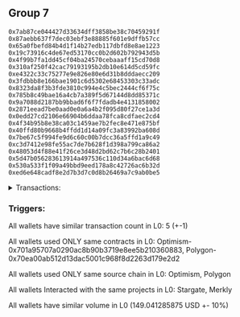 ## Group 7

```0x837f2fcdf83deade27f54a72d3025fb98b1876de
0x7ab87ce044427d33634dff3858be38c70459291f
0x87aebb637f7dec03ebf3e88885f601e9dffb57cc
0x65a0fbefd84b4d1f14b27edb117dbfd8e8ae1223
0x19c73916c4de67ed53170cc0b2d602b792943d5b
0x4f99b7fa1dd45cf04ba24570cebaaaff15cd70d8
0x310af250f42cac79193195b2db10e614d5cd59fc
0xe4322c33c75277e9e826e80e6d31b8dddaecc209
0x3fdbbb8e166bae1901c6d5302e68453303c33adc
0x8323da8f3b3fde3810c994e4c5bec2444cf6f75c
0x785b8c49bae16a4cb7a389f5d67144d8dd85371c
0x9a7088d2187bb9bbad6f6f7fdadb4e4131858002
0x2871eead7be0aad0e0a6a4b2f095d80f27ce1a3d
0x0edd27cd2106e66904b6ddaa78fca8cdfaec2cd4
0x4f34b95b8e38ca03c1459ae7b2fec8e471e875bf
0x40ffd80b9668b4ffdd1d14a09fc3a83992ba608d
0x7be67c5f994fe9d6c60c00b7dcc36a5ffd1a9c49
0xc3d7412e98fe55ac7de7b628f1d398a799ca86a2
0x48053d4f88e41f26ce3d48d2bd62c7b6c28b2401
0x5d47b056283613914a497536c110d34a6bac6d68
0x530a533f1f09a49bbd9eed178a8c42726ac6b32d
0xed6e648cadf8e2d7b3d7c0d8b26469a7c9ab0be5
```
<details>
<summary>Transactions:</summary>

Hashes: 

Wallet: 0x837f2fcdf83deade27f54a72d3025fb98b1876de

       Hash: 0x51763fc88bb6cb6c1059251d6648ced7f628089d240567bcc8ffd7a2fcb942b2
         - source chain: Optimism
         - destination chain: Polygon
         - project: Stargate
         - contract: 0x701a95707a0290ac8b90b3719e8ee5b210360883
         - value USD: 149.041285875
       Hash: 0x73321701a4dcd8c87fddb202dd36e7d1e65762f53093803607e39d9811ace172
         - source chain: Polygon
         - destination chain: Klaytn Mainnet Cypress
         - project: Merkly
         - contract: 0x70ea00ab512d13dac5001c968f8d2263d179e2d2
       Hash: 0x52c8a087c638d6a3238bce27a869620da8aa0eb44691edaeb51228fc8f883504
         - source chain: Polygon
         - destination chain: Moonbeam
         - project: Merkly
         - contract: 0x70ea00ab512d13dac5001c968f8d2263d179e2d2
       Hash: 0x960609f6b0603df70415a8f203b6754b2288bc2e8f099e0f111efcf518fd0341
         - source chain: Polygon
         - destination chain: Moonriver
         - project: Merkly
         - contract: 0x70ea00ab512d13dac5001c968f8d2263d179e2d2
       Hash: 0x067c57c48a451d9b972a207494c51ffd75fa8fa08e17423297faa3f6c3da603a
         - source chain: Polygon
         - destination chain: Gnosis
         - project: Merkly
         - contract: 0x70ea00ab512d13dac5001c968f8d2263d179e2d2
Wallet: 0x7ab87ce044427d33634dff3858be38c70459291f

       Hash:0xa9c3ea09f152ab6c837988e2cf507173cf45f01064aeef588f64812a59a38fd9
         - source chain: Optimism
         - destination chain: Polygon
         - project: Stargate
         - contract: 0x701a95707a0290ac8b90b3719e8ee5b210360883
         - value USD: 149.090505455
       Hash:0x24ac517ca02fb2b8bfdd2526165f43f3e24e39cbd17f2beaa3f24f1fb0923760
         - source chain: Polygon
         - destination chain: Gnosis
         - project: Merkly
         - contract: 0x70ea00ab512d13dac5001c968f8d2263d179e2d2
       Hash:0xd1cb7b19bda86cf8d48e5103395b65380ae759f458128245615d67710eb47047
         - source chain: Polygon
         - destination chain: DFK
         - project: Merkly
         - contract: 0x70ea00ab512d13dac5001c968f8d2263d179e2d2
       Hash:0xbe1d3551b5dc786a883daad8ce6c20338086eb8954dd2567b988247c483c50ce
         - source chain: Polygon
         - destination chain: Viction
         - project: Merkly
         - contract: 0x70ea00ab512d13dac5001c968f8d2263d179e2d2
       Hash:0xe82661380e277cde13f4895ee80844aae36373c9c8cd71034818cb0aa1030001
         - source chain: Polygon
         - destination chain: DFK
         - project: Merkly
         - contract: 0x70ea00ab512d13dac5001c968f8d2263d179e2d2
Wallet: 0x87aebb637f7dec03ebf3e88885f601e9dffb57cc

       Hash:0x3eb2f47b13fbf4445eeb015dabb430bca403e36aec172b738f2fa6b730eecc3e
         - source chain: Optimism
         - destination chain: Polygon
         - project: Stargate
         - contract: 0x701a95707a0290ac8b90b3719e8ee5b210360883
         - value USD: 149.116056018
       Hash:0x77e23179b580beeeb5f0ef357a4ff2c3061232502cb0284d971153d5650812a4
         - source chain: Polygon
         - destination chain: Merit Circle
         - project: Merkly
         - contract: 0x70ea00ab512d13dac5001c968f8d2263d179e2d2
       Hash:0x205b840882ee4e67fac00f1c739e82b350a444ec97e692a785dfb7ea00b4464d
         - source chain: Polygon
         - destination chain: Mode
         - project: Merkly
         - contract: 0x70ea00ab512d13dac5001c968f8d2263d179e2d2
       Hash:0xe4ba5022862f27950a355c03049a2b1273c5bad8970a6edd4b5fd38d56536e57
         - source chain: Polygon
         - destination chain: Optimism
         - project: Merkly
         - contract: 0x70ea00ab512d13dac5001c968f8d2263d179e2d2
       Hash:0x6f15f806ae6f3d00bcabe2c24a396c7b3ce942da70e33d7306f08b26656d672c
         - source chain: Polygon
         - destination chain: Viction
         - project: Merkly
         - contract: 0x70ea00ab512d13dac5001c968f8d2263d179e2d2
Wallet: 0x65a0fbefd84b4d1f14b27edb117dbfd8e8ae1223

       Hash:0x8d7af2a5465fd18a2d8c0d455d721fcd8266e6f265dbd68847c58b13b92e7d1c
         - source chain: Optimism
         - destination chain: Polygon
         - project: Stargate
         - contract: 0x701a95707a0290ac8b90b3719e8ee5b210360883
         - value USD: 149.105048127
       Hash:0xdb51fed769aa3317cbc645f4b1a1922d4cc503be272e92ca11a04f3dc7086d31
         - source chain: Polygon
         - destination chain: Celo Mainnet
         - project: Merkly
         - contract: 0x70ea00ab512d13dac5001c968f8d2263d179e2d2
       Hash:0x9f933518fd3665849b865c596676b4a72116c1ef6f2be40e7cfe10b0572f51a6
         - source chain: Polygon
         - destination chain: Fuse Mainnet
         - project: Merkly
         - contract: 0x70ea00ab512d13dac5001c968f8d2263d179e2d2
       Hash:0x10a8ef664814660d87ac7efb2fcbc91e65f6cb12ed2c4a2b642b1e1a4639180b
         - source chain: Polygon
         - destination chain: Klaytn Mainnet Cypress
         - project: Merkly
         - contract: 0x70ea00ab512d13dac5001c968f8d2263d179e2d2
       Hash:0x245e11da5c420c0beb74e500026887209ecc1eab75c5716c7e30cd247210979e
         - source chain: Polygon
         - destination chain: Merit Circle
         - project: Merkly
         - contract: 0x70ea00ab512d13dac5001c968f8d2263d179e2d2
Wallet: 0x19c73916c4de67ed53170cc0b2d602b792943d5b

       Hash:0xf9d735e7eb8a3c403ed7503ab8b3f4af677238f629e5e3edb9fd082bba5ee27b
         - source chain: Optimism
         - destination chain: Polygon
         - project: Stargate
         - contract: 0x701a95707a0290ac8b90b3719e8ee5b210360883
         - value USD: 149.111282561
       Hash:0x58d7e2694e10e6c7533ab09e7e9cbb6e0a321bc8fdb704967b7e4faa04dbaf7a
         - source chain: Polygon
         - destination chain: Moonbeam
         - project: Merkly
         - contract: 0x70ea00ab512d13dac5001c968f8d2263d179e2d2
       Hash:0x6791b006256aa5109a0a8840aeca9a61397baa4840fcf1df455fc2cb8f8239b9
         - source chain: Polygon
         - destination chain: Moonriver
         - project: Merkly
         - contract: 0x70ea00ab512d13dac5001c968f8d2263d179e2d2
       Hash:0x4c77051bbc02102973a101d0f6edc49e62668ee40ead8b10e14785bcb2b327da
         - source chain: Polygon
         - destination chain: Gnosis
         - project: Merkly
         - contract: 0x70ea00ab512d13dac5001c968f8d2263d179e2d2
       Hash:0x481707d1e9ff04626b2222eea387c34777f4c6e3a8e30e4ba072914bbca3937d
         - source chain: Polygon
         - destination chain: Mode
         - project: Merkly
         - contract: 0x70ea00ab512d13dac5001c968f8d2263d179e2d2
Wallet: 0x4f99b7fa1dd45cf04ba24570cebaaaff15cd70d8

       Hash:0x6a7491b3bd28eea92b1f15d8824b7c320fd6ef975fc8e32c3567bed24c6e55ea
         - source chain: Optimism
         - destination chain: Polygon
         - project: Stargate
         - contract: 0x701a95707a0290ac8b90b3719e8ee5b210360883
         - value USD: 149.119634859
       Hash:0x0fdf6bee69e480fbb476ffe51c7d52e7bf5f72e4e3b973c598557fcf6066aa50
         - source chain: Polygon
         - destination chain: DFK
         - project: Merkly
         - contract: 0x70ea00ab512d13dac5001c968f8d2263d179e2d2
       Hash:0xf37e8bd4a5db8f84967e6532852102264891dc97810e6064f07cc241455e0de9
         - source chain: Polygon
         - destination chain: Viction
         - project: Merkly
         - contract: 0x70ea00ab512d13dac5001c968f8d2263d179e2d2
       Hash:0xe70301354c78e910a6b4c6917acebd754db813f357d4c10e43e935ef11c75b15
         - source chain: Polygon
         - destination chain: Merit Circle
         - project: Merkly
         - contract: 0x70ea00ab512d13dac5001c968f8d2263d179e2d2
       Hash:0x1aee6ee9631ecdda29dd1899d266c75d82b1f0829001086c29f9023251fabfaf
         - source chain: Polygon
         - destination chain: Aptos
         - project: Merkly
         - contract: 0x70ea00ab512d13dac5001c968f8d2263d179e2d2
Wallet: 0x310af250f42cac79193195b2db10e614d5cd59fc

       Hash:0xd6e4784040fab129071454eb95fa398afd4ffd149a18afd7dd8122ada1eff187
         - source chain: Optimism
         - destination chain: Polygon
         - project: Stargate
         - contract: 0x701a95707a0290ac8b90b3719e8ee5b210360883
         - value USD: 149.102592806
       Hash:0x21f9d1bdbd0bc73514ba6c24a5432bb66ce9366b3a4577f56223ea5987d06fb6
         - source chain: Polygon
         - destination chain: Mode
         - project: Merkly
         - contract: 0x70ea00ab512d13dac5001c968f8d2263d179e2d2
       Hash:0x48d710554c8df182671c00f630afcc3e5d9fa8a2f51f294ae95c11c938480921
         - source chain: Polygon
         - destination chain: Optimism
         - project: Merkly
         - contract: 0x70ea00ab512d13dac5001c968f8d2263d179e2d2
       Hash:0x232a1f520f18adc29eaf839b3da39da66ba7bb44b332609ad1f3c85e91d851ab
         - source chain: Polygon
         - destination chain: Celo Mainnet
         - project: Merkly
         - contract: 0x70ea00ab512d13dac5001c968f8d2263d179e2d2
       Hash:0x68b335421f086553b32d59c78517bb2c4b6411a61f042b91a6c2600a1f1e3240
         - source chain: Polygon
         - destination chain: Celo Mainnet
         - project: Merkly
         - contract: 0x70ea00ab512d13dac5001c968f8d2263d179e2d2
Wallet: 0xe4322c33c75277e9e826e80e6d31b8dddaecc209

       Hash:0x77d9c9c714c900733d7f2d9e849fdcb8a28bfc7e784bb96341197ffc302ef3ae
         - source chain: Optimism
         - destination chain: Polygon
         - project: Stargate
         - contract: 0x701a95707a0290ac8b90b3719e8ee5b210360883
         - value USD: 149.079668796
       Hash:0x1d69337225b31ee147d25f53a6a8fcb0da62f694e2ceaaf7c0f2f6deec90c11a
         - source chain: Polygon
         - destination chain: Fuse Mainnet
         - project: Merkly
         - contract: 0x70ea00ab512d13dac5001c968f8d2263d179e2d2
       Hash:0xce67a07cabf1beb7579c0995eba91d223d9fb5adc46bf141904094e71e88ad45
         - source chain: Polygon
         - destination chain: Klaytn Mainnet Cypress
         - project: Merkly
         - contract: 0x70ea00ab512d13dac5001c968f8d2263d179e2d2
       Hash:0x5f0124583e7c92e0a8f1d2a47f01f441c793c54a17eeb2be80dca51141afbe5a
         - source chain: Polygon
         - destination chain: Moonriver
         - project: Merkly
         - contract: 0x70ea00ab512d13dac5001c968f8d2263d179e2d2
       Hash:0x329da8e1c894b20221cd461025232076b59e31f49bbcf98c22e4c81d74adbaca
         - source chain: Polygon
         - destination chain: Fuse Mainnet
         - project: Merkly
         - contract: 0x70ea00ab512d13dac5001c968f8d2263d179e2d2
Wallet: 0x3fdbbb8e166bae1901c6d5302e68453303c33adc

       Hash:0x1c01657f557cd6a3d2d1ecb2266e8ed39a5b3ace8043d56bd74e1e39dc3927c1
         - source chain: Optimism
         - destination chain: Polygon
         - project: Stargate
         - contract: 0x701a95707a0290ac8b90b3719e8ee5b210360883
         - value USD: 149.086072459
       Hash:0x80a0e608c0e4b8f4c3f74d1a50a8c25c337855a2ca72712508af04e543ce9909
         - source chain: Polygon
         - destination chain: Gnosis
         - project: Merkly
         - contract: 0x70ea00ab512d13dac5001c968f8d2263d179e2d2
       Hash:0xe76f8dc5d01136b4a2a3fef93d8bba4a98e7d2e80137caecfbb3ec0457d8f324
         - source chain: Polygon
         - destination chain: DFK
         - project: Merkly
         - contract: 0x70ea00ab512d13dac5001c968f8d2263d179e2d2
       Hash:0xe183ad225519eb864e4213300e525b7b03b1c74c0d8d6898fc2f8c7c501941a2
         - source chain: Polygon
         - destination chain: Viction
         - project: Merkly
         - contract: 0x70ea00ab512d13dac5001c968f8d2263d179e2d2
       Hash:0x5d01a9db5f0297c2a1b5d7813b23f149d9bb966bee2d58c66cb1bc4ad15db742
         - source chain: Polygon
         - destination chain: Klaytn Mainnet Cypress
         - project: Merkly
         - contract: 0x70ea00ab512d13dac5001c968f8d2263d179e2d2
Wallet: 0x8323da8f3b3fde3810c994e4c5bec2444cf6f75c

       Hash:0x952597bbccefbe1bc293081649bbc182f607648408954ba765a3bec6c6009ce2
         - source chain: Optimism
         - destination chain: Polygon
         - project: Stargate
         - contract: 0x701a95707a0290ac8b90b3719e8ee5b210360883
         - value USD: 149.117910527
       Hash:0x2c1110e35accf24b507229b2736ed42a7d81ee793ae1bed581b69076ec9d0417
         - source chain: Polygon
         - destination chain: Merit Circle
         - project: Merkly
         - contract: 0x70ea00ab512d13dac5001c968f8d2263d179e2d2
       Hash:0x604f8eea77b91299b5dc04dcb54664d1372cd66594f2d9c686034a4cc697404b
         - source chain: Polygon
         - destination chain: Mode
         - project: Merkly
         - contract: 0x70ea00ab512d13dac5001c968f8d2263d179e2d2
       Hash:0x3eb95a707eaccd5cb887a54b1dbb156fe0e8c781fc7bab5703a0fff377e0d972
         - source chain: Polygon
         - destination chain: Optimism
         - project: Merkly
         - contract: 0x70ea00ab512d13dac5001c968f8d2263d179e2d2
       Hash:0xf5e2f60023d118412af8964d09d7a625e718fa9b4db1fae9ec35c1b02f9cc2f0
         - source chain: Polygon
         - destination chain: Moonbeam
         - project: Merkly
         - contract: 0x70ea00ab512d13dac5001c968f8d2263d179e2d2
Wallet: 0x785b8c49bae16a4cb7a389f5d67144d8dd85371c

       Hash:0xff4efc47e9d46c5e235cdf500211fc041e2168b168437479b4d3e41ffd06e20d
         - source chain: Optimism
         - destination chain: Polygon
         - project: Stargate
         - contract: 0x701a95707a0290ac8b90b3719e8ee5b210360883
         - value USD: 149.10356412
       Hash:0xcadd9b97d285eebefd2b39d7e2212fcefd80427f7c2b51e8708e9ce905c31585
         - source chain: Polygon
         - destination chain: Celo Mainnet
         - project: Merkly
         - contract: 0x70ea00ab512d13dac5001c968f8d2263d179e2d2
       Hash:0x4bd3739dc7ae5d0fa56e76f8eb95557dc601628074fa35de9252877625042333
         - source chain: Polygon
         - destination chain: Fuse Mainnet
         - project: Merkly
         - contract: 0x70ea00ab512d13dac5001c968f8d2263d179e2d2
       Hash:0x6b646af7ddad828a7492155c754ae17d39fa2f8c4bdf94b949be3c4934d256c7
         - source chain: Polygon
         - destination chain: Moonbeam
         - project: Merkly
         - contract: 0x70ea00ab512d13dac5001c968f8d2263d179e2d2
       Hash:0xb5af40929dfff2a612de7b27d197de9dd77ce5925b4a141a908f4309297d5923
         - source chain: Polygon
         - destination chain: Moonriver
         - project: Merkly
         - contract: 0x70ea00ab512d13dac5001c968f8d2263d179e2d2
Wallet: 0x9a7088d2187bb9bbad6f6f7fdadb4e4131858002

       Hash:0x089fc6718542c477e35b2af69dda4be076ed2cc3b1cafb22294a305587fe0a62
         - source chain: Optimism
         - destination chain: Polygon
         - project: Stargate
         - contract: 0x701a95707a0290ac8b90b3719e8ee5b210360883
         - value USD: 149.110670733
       Hash:0xe518e5c7b64d420cf5e082f574690cb3b8c03209f78707e6b12eac9ebcb7ef98
         - source chain: Polygon
         - destination chain: Klaytn Mainnet Cypress
         - project: Merkly
         - contract: 0x70ea00ab512d13dac5001c968f8d2263d179e2d2
       Hash:0xd35c2a467c928b2182869534ae9a95e81966370df2c56cc0d989155fec084e0d
         - source chain: Polygon
         - destination chain: Moonbeam
         - project: Merkly
         - contract: 0x70ea00ab512d13dac5001c968f8d2263d179e2d2
       Hash:0xea5de6a2326f57485417b864e16c4ca32bc67675d2cf7b3ddbe37ee6bb2e34da
         - source chain: Polygon
         - destination chain: Moonriver
         - project: Merkly
         - contract: 0x70ea00ab512d13dac5001c968f8d2263d179e2d2
       Hash:0xd591d31052437a057c644b8961ba2110c60ab0a0b59365b65ddb08c46ffa0cec
         - source chain: Polygon
         - destination chain: Gnosis
         - project: Merkly
         - contract: 0x70ea00ab512d13dac5001c968f8d2263d179e2d2
Wallet: 0x2871eead7be0aad0e0a6a4b2f095d80f27ce1a3d

       Hash:0x47d1e51d2945d44b131720fc6c96d8c73c774e3fe4bddda045151a812fbfe2a9
         - source chain: Optimism
         - destination chain: Polygon
         - project: Stargate
         - contract: 0x701a95707a0290ac8b90b3719e8ee5b210360883
         - value USD: 149.125339576
       Hash:0x70df5e90ceeed5f625621c6aced91ecf39bcd2817b454409cfcbfde7287e3bcf
         - source chain: Polygon
         - destination chain: Gnosis
         - project: Merkly
         - contract: 0x70ea00ab512d13dac5001c968f8d2263d179e2d2
       Hash:0x609e3aad0346917b595d7cef34f16ef63f2b6841136a05cb068cfe3cb1fc6d1a
         - source chain: Polygon
         - destination chain: DFK
         - project: Merkly
         - contract: 0x70ea00ab512d13dac5001c968f8d2263d179e2d2
       Hash:0x2eb0b6a22241bd51615af16f4cb2fff46a686305105f501222e591b81e4ca88c
         - source chain: Polygon
         - destination chain: Viction
         - project: Merkly
         - contract: 0x70ea00ab512d13dac5001c968f8d2263d179e2d2
       Hash:0x73aaffd29d8f3f760eef9de186b11ab685af4bb67ad7a250c7f124a4d795196f
         - source chain: Polygon
         - destination chain: DFK
         - project: Merkly
         - contract: 0x70ea00ab512d13dac5001c968f8d2263d179e2d2
Wallet: 0x0edd27cd2106e66904b6ddaa78fca8cdfaec2cd4

       Hash:0x053e6a3d0c45931caea02350aa43537d1bde1beff8bfc04be988bfa4695038c7
         - source chain: Optimism
         - destination chain: Polygon
         - project: Stargate
         - contract: 0x701a95707a0290ac8b90b3719e8ee5b210360883
         - value USD: 149.118388173
       Hash:0x687634bb563dd559c12a9e7f893750a18b52a6e1b419813ca8db5bd3ad9e8b4f
         - source chain: Polygon
         - destination chain: Celo Mainnet
         - project: Merkly
         - contract: 0x70ea00ab512d13dac5001c968f8d2263d179e2d2
       Hash:0xb4e5475c45c0630b64f8c90cfd03d8c42038f405c9077937779605ceabe30893
         - source chain: Polygon
         - destination chain: Fuse Mainnet
         - project: Merkly
         - contract: 0x70ea00ab512d13dac5001c968f8d2263d179e2d2
       Hash:0x25a80edc9b84addc17c8c1c48c9d454e834e0a1a83cd8f400652741e2f63e6d4
         - source chain: Polygon
         - destination chain: Klaytn Mainnet Cypress
         - project: Merkly
         - contract: 0x70ea00ab512d13dac5001c968f8d2263d179e2d2
       Hash:0x3097be12b4db5f6e474071aaa6316751aa2221c383d94f7b341fe95f96c663dc
         - source chain: Polygon
         - destination chain: Merit Circle
         - project: Merkly
         - contract: 0x70ea00ab512d13dac5001c968f8d2263d179e2d2
Wallet: 0x4f34b95b8e38ca03c1459ae7b2fec8e471e875bf

       Hash:0xdfeb6b0d47435635e9607dce9ac28cb3e85225a44b11b173a8b0122346981c0b
         - source chain: Optimism
         - destination chain: Polygon
         - project: Stargate
         - contract: 0x701a95707a0290ac8b90b3719e8ee5b210360883
         - value USD: 149.127033868
       Hash:0xc132f971cdc4da6bd63f52a3a48f0167e48b822631c481efca4d6a3d81bbd54e
         - source chain: Polygon
         - destination chain: Moonbeam
         - project: Merkly
         - contract: 0x70ea00ab512d13dac5001c968f8d2263d179e2d2
       Hash:0x125f5fcb1c2546c960031d567c83f2fe4528c6880466bafe1c58b16732bed40b
         - source chain: Polygon
         - destination chain: Moonriver
         - project: Merkly
         - contract: 0x70ea00ab512d13dac5001c968f8d2263d179e2d2
       Hash:0x3e9dd5627887242b09694cb9002db53a31c1740f3ce430f540e5be3c327722ae
         - source chain: Polygon
         - destination chain: Gnosis
         - project: Merkly
         - contract: 0x70ea00ab512d13dac5001c968f8d2263d179e2d2
       Hash:0xc23b3c46342bd3c922b0de3ae631ad8b4e0b90db211530ea7b56cda1326c7684
         - source chain: Polygon
         - destination chain: Mode
         - project: Merkly
         - contract: 0x70ea00ab512d13dac5001c968f8d2263d179e2d2
Wallet: 0x40ffd80b9668b4ffdd1d14a09fc3a83992ba608d

       Hash:0x1505a05747f825fd2993f11af52db07d2166b700138288963080732215b5d848
         - source chain: Optimism
         - destination chain: Polygon
         - project: Stargate
         - contract: 0x701a95707a0290ac8b90b3719e8ee5b210360883
         - value USD: 149.102513699
       Hash:0x2c2c729f96e037bfe41d9b03cb0de37e4230fb39a7eb6ffe705929ace3c8e2e7
         - source chain: Polygon
         - destination chain: DFK
         - project: Merkly
         - contract: 0x70ea00ab512d13dac5001c968f8d2263d179e2d2
       Hash:0x2deb7d854211a3dbda9bfa79d398dacfab8facf3b8adfa70a816c3d91ae444f0
         - source chain: Polygon
         - destination chain: Viction
         - project: Merkly
         - contract: 0x70ea00ab512d13dac5001c968f8d2263d179e2d2
       Hash:0x8c87abd013e1a912b4ba7bee01ceace24ab3ac375a674baab547b64997f8fa12
         - source chain: Polygon
         - destination chain: Merit Circle
         - project: Merkly
         - contract: 0x70ea00ab512d13dac5001c968f8d2263d179e2d2
       Hash:0x589cd7037166435a34e054159c84e70ac787c6883010a783ebbe643467b519b5
         - source chain: Polygon
         - destination chain: Aptos
         - project: Merkly
         - contract: 0x70ea00ab512d13dac5001c968f8d2263d179e2d2
Wallet: 0x7be67c5f994fe9d6c60c00b7dcc36a5ffd1a9c49

       Hash:0x8b7ae12aefd235b2b78229aa13e8b83a0c34cb848712c97a17d88c61469a3260
         - source chain: Optimism
         - destination chain: Polygon
         - project: Stargate
         - contract: 0x701a95707a0290ac8b90b3719e8ee5b210360883
         - value USD: 149.149862749
       Hash:0xe5feb027b6070c3e52f783a926d000959d61880c779500df204bbc332076dccf
         - source chain: Polygon
         - destination chain: Gnosis
         - project: Merkly
         - contract: 0x70ea00ab512d13dac5001c968f8d2263d179e2d2
       Hash:0xcf7eb52f13cea10b58e4d2fdecfd859bd885b76872adf6e135a054db94e774b6
         - source chain: Polygon
         - destination chain: DFK
         - project: Merkly
         - contract: 0x70ea00ab512d13dac5001c968f8d2263d179e2d2
       Hash:0xb7dd1073b75ed9870e02ff9151a0aabdf69976e35a4e53a3e8c5e6553c9266ef
         - source chain: Polygon
         - destination chain: Viction
         - project: Merkly
         - contract: 0x70ea00ab512d13dac5001c968f8d2263d179e2d2
       Hash:0x0870facc6ba760317fd5ec4bfeca631abe25a76db795d5f26dc9e1d880e3fe96
         - source chain: Polygon
         - destination chain: Klaytn Mainnet Cypress
         - project: Merkly
         - contract: 0x70ea00ab512d13dac5001c968f8d2263d179e2d2
Wallet: 0xc3d7412e98fe55ac7de7b628f1d398a799ca86a2

       Hash:0x871f4f5a82a733c3fc22ac51c25784996356af559906c095e2fc91f11bea24bb
         - source chain: Optimism
         - destination chain: Polygon
         - project: Stargate
         - contract: 0x701a95707a0290ac8b90b3719e8ee5b210360883
         - value USD: 149.131706188
       Hash:0x4097c62f40b833463937e6b96ee014183a278eee94a554db9dd859c157479464
         - source chain: Polygon
         - destination chain: Mode
         - project: Merkly
         - contract: 0x70ea00ab512d13dac5001c968f8d2263d179e2d2
       Hash:0xdb36e44575a74b14e6dda65bf476ce4bff250a4aed860b1108f5a20305146a6d
         - source chain: Polygon
         - destination chain: Optimism
         - project: Merkly
         - contract: 0x70ea00ab512d13dac5001c968f8d2263d179e2d2
       Hash:0x4deff8158d6f30fa11060b523a39b987a327cb7ee11faa6eb8f0ab0b588e35f1
         - source chain: Polygon
         - destination chain: Fuse Mainnet
         - project: Merkly
         - contract: 0x70ea00ab512d13dac5001c968f8d2263d179e2d2
       Hash:0xe8a57af569511eb5196c8edee11d13c9336510f7d70916ee10a36e01acb577cf
         - source chain: Polygon
         - destination chain: Celo Mainnet
         - project: Merkly
         - contract: 0x70ea00ab512d13dac5001c968f8d2263d179e2d2
Wallet: 0x48053d4f88e41f26ce3d48d2bd62c7b6c28b2401

       Hash:0xa9c578887f667a6435df840e86ba19881029c7c494b9dbc3551de7af1fbaca3d
         - source chain: Optimism
         - destination chain: Polygon
         - project: Stargate
         - contract: 0x701a95707a0290ac8b90b3719e8ee5b210360883
         - value USD: 149.134163513
       Hash:0xce86a6ddf447409144b3be782c9e69a4af523d1750a8c085a53cd22fd40fae54
         - source chain: Polygon
         - destination chain: Klaytn Mainnet Cypress
         - project: Merkly
         - contract: 0x70ea00ab512d13dac5001c968f8d2263d179e2d2
       Hash:0x3b7f0ed3a641e87ae4023a6f9b5c19a9db700c9bc0c520cef7c44eb643ee151f
         - source chain: Polygon
         - destination chain: Moonbeam
         - project: Merkly
         - contract: 0x70ea00ab512d13dac5001c968f8d2263d179e2d2
       Hash:0xb406b3b2b00f16818f20c285791bbe2cf5cd54319eba5e2c7fde10d392eb0cbc
         - source chain: Polygon
         - destination chain: Moonriver
         - project: Merkly
         - contract: 0x70ea00ab512d13dac5001c968f8d2263d179e2d2
       Hash:0x984b29c56e8b5f27658c2c9c439084d17956bb465c1504c058b549cd30b2da02
         - source chain: Polygon
         - destination chain: Fuse Mainnet
         - project: Merkly
         - contract: 0x70ea00ab512d13dac5001c968f8d2263d179e2d2
Wallet: 0x5d47b056283613914a497536c110d34a6bac6d68

       Hash:0x3f56b60292b535fec67573409f0f754d530c76dd8705a827bfe1761565170d00
         - source chain: Optimism
         - destination chain: Polygon
         - project: Stargate
         - contract: 0x701a95707a0290ac8b90b3719e8ee5b210360883
         - value USD: 149.117139484
       Hash:0xf411541fe098279de287c2513629cfae6cc89268d055ae4fcd56807a6bc90dac
         - source chain: Polygon
         - destination chain: Celo Mainnet
         - project: Merkly
         - contract: 0x70ea00ab512d13dac5001c968f8d2263d179e2d2
       Hash:0x10492b2d388b9707862484b7d8693e940c546fdabca057264c4278e9619fe069
         - source chain: Polygon
         - destination chain: Fuse Mainnet
         - project: Merkly
         - contract: 0x70ea00ab512d13dac5001c968f8d2263d179e2d2
       Hash:0xf058a3c61e53a4974c576f0b4f2f764dec6894f6cbab8c1e49ea2f0f309ee911
         - source chain: Polygon
         - destination chain: Klaytn Mainnet Cypress
         - project: Merkly
         - contract: 0x70ea00ab512d13dac5001c968f8d2263d179e2d2
       Hash:0x89c6ac20234c1d4ca4f36cce3d4521307fab15005d3bed52edaecaf414750916
         - source chain: Polygon
         - destination chain: Moonbeam
         - project: Merkly
         - contract: 0x70ea00ab512d13dac5001c968f8d2263d179e2d2
Wallet: 0x530a533f1f09a49bbd9eed178a8c42726ac6b32d

       Hash:0xd31cb9764ba31a165590f6e3b743f54f85af6132fa911eaa53adf1f526eb182b
         - source chain: Optimism
         - destination chain: Polygon
         - project: Stargate
         - contract: 0x701a95707a0290ac8b90b3719e8ee5b210360883
         - value USD: 149.099411503
       Hash:0xbf5a7baa687edc6ceb5f353445eb6c32bdb204da33ac75ef6f924493f426dfb8
         - source chain: Polygon
         - destination chain: Moonbeam
         - project: Merkly
         - contract: 0x70ea00ab512d13dac5001c968f8d2263d179e2d2
       Hash:0xe659317915e3e4975c4e4d0fd889e34dae0d44fe866a52181328ee2b80002496
         - source chain: Polygon
         - destination chain: Moonriver
         - project: Merkly
         - contract: 0x70ea00ab512d13dac5001c968f8d2263d179e2d2
       Hash:0x45debd08edce9012b89e2178486d29bb2186066b48436979a7b016b700db6a3e
         - source chain: Polygon
         - destination chain: Gnosis
         - project: Merkly
         - contract: 0x70ea00ab512d13dac5001c968f8d2263d179e2d2
       Hash:0xd3844f7cc774875f2233c8a39d3f772fb5a0cd5969a12c8e3165864e40d5c185
         - source chain: Polygon
         - destination chain: Moonriver
         - project: Merkly
         - contract: 0x70ea00ab512d13dac5001c968f8d2263d179e2d2
Wallet: 0xed6e648cadf8e2d7b3d7c0d8b26469a7c9ab0be5

       Hash:0xcda2e9f693f0f7628f055f7dca59c2888ab703f7fc9726728193bb8700ca86e6
         - source chain: Optimism
         - destination chain: Polygon
         - project: Stargate
         - contract: 0x701a95707a0290ac8b90b3719e8ee5b210360883
         - value USD: 149.127371325
       Hash:0x801278ba2d5bea4d927260e733eb9b170e4ee2349436de8a45f7de3a3bf772fa
         - source chain: Polygon
         - destination chain: DFK
         - project: Merkly
         - contract: 0x70ea00ab512d13dac5001c968f8d2263d179e2d2
       Hash:0xf814e60d0ab3948eb915fc896581828cbee198259526908d43de1a3c4c7822a5
         - source chain: Polygon
         - destination chain: Viction
         - project: Merkly
         - contract: 0x70ea00ab512d13dac5001c968f8d2263d179e2d2
       Hash:0xd5639839ad3cb3e5af5e010dc03ada71d524f859b60279c92e13a6a211ddbb8c
         - source chain: Polygon
         - destination chain: Merit Circle
         - project: Merkly
         - contract: 0x70ea00ab512d13dac5001c968f8d2263d179e2d2
       Hash:0xa0d0907e8d98f1c345ae44822049057b7ae9f0a38cd412b744316fcea71f4d2a
         - source chain: Polygon
         - destination chain: Gnosis
         - project: Merkly
         - contract: 0x70ea00ab512d13dac5001c968f8d2263d179e2d2

</details>


### Triggers: 
All wallets have similar transaction count in L0: 5 (+-1)

All wallets used ONLY same contracts in L0: Optimism-0x701a95707a0290ac8b90b3719e8ee5b210360883, Polygon-0x70ea00ab512d13dac5001c968f8d2263d179e2d2

All wallets used ONLY same source chain in L0: Optimism, Polygon

All wallets Interacted with the same projects in L0: Stargate, Merkly

All wallets have similar volume in L0 (149.041285875 USD +- 10%)

